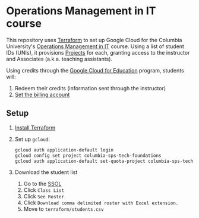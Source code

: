 # Operations Management in IT course

This repository uses [Terraform](https://www.terraform.io/) to set up Google Cloud for the Columbia University's [Operations Management in IT](https://doc.sis.columbia.edu/#subj/TMGT/PS5120-20241-001/) course. Using a list of student IDs (UNIs), it provisions [Projects](https://cloud.google.com/docs/overview#projects) for each, granting access to the instructor and Associates (a.k.a. teaching assistants).

Using credits through the [Google Cloud for Education](https://cloud.google.com/edu/faculty) program, students will:

1. Redeem their credits (information sent through the instructor)
1. [Set the billing account](https://cloud.google.com/billing/docs/how-to/modify-project#how-to-change-ba)

## Setup

1. [Install Terraform](https://developer.hashicorp.com/terraform/install)
1. Set up `gcloud`:

   ```sh
   gcloud auth application-default login
   gcloud config set project columbia-sps-tech-foundations
   gcloud auth application-default set-quota-project columbia-sps-tech-foundations
   ```

1. Download the student list
   1. Go to the [SSOL](https://ssol.columbia.edu/)
   1. Click `Class List`
   1. Click `See Roster`
   1. Click `Download comma delimited roster with Excel extension.`
   1. Move to `terraform/students.csv`
